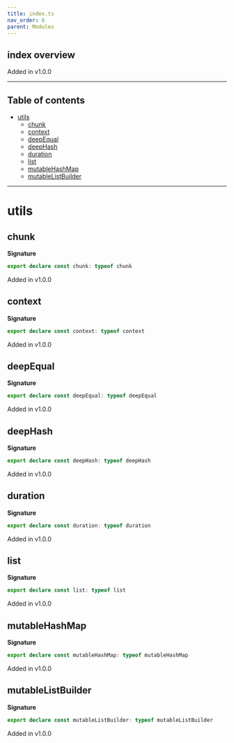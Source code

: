 ```yaml
---
title: index.ts
nav_order: 6
parent: Modules
---
```


## index overview

Added in v1.0.0

---

<h2 class="text-delta">Table of contents</h2>

- [utils](#utils)
  - [chunk](#chunk)
  - [context](#context)
  - [deepEqual](#deepequal)
  - [deepHash](#deephash)
  - [duration](#duration)
  - [list](#list)
  - [mutableHashMap](#mutablehashmap)
  - [mutableListBuilder](#mutablelistbuilder)

---

# utils

## chunk

**Signature**

```ts
export declare const chunk: typeof chunk
```

Added in v1.0.0

## context

**Signature**

```ts
export declare const context: typeof context
```

Added in v1.0.0

## deepEqual

**Signature**

```ts
export declare const deepEqual: typeof deepEqual
```

Added in v1.0.0

## deepHash

**Signature**

```ts
export declare const deepHash: typeof deepHash
```

Added in v1.0.0

## duration

**Signature**

```ts
export declare const duration: typeof duration
```

Added in v1.0.0

## list

**Signature**

```ts
export declare const list: typeof list
```

Added in v1.0.0

## mutableHashMap

**Signature**

```ts
export declare const mutableHashMap: typeof mutableHashMap
```

Added in v1.0.0

## mutableListBuilder

**Signature**

```ts
export declare const mutableListBuilder: typeof mutableListBuilder
```

Added in v1.0.0
